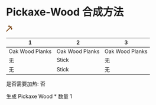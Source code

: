 # Pickaxe-Wood 合成方法

![Icon](85f92aa704a2ba34aab45e3aa7d0fcfa.png)

|1|2|3|
|----|-----|-----|
|Oak Wood Planks|Oak Wood Planks|Oak Wood Planks|
|无|Stick|无|
|无|Stick|无|

是否需要加热: 否

生成 Pickaxe Wood \* 数量 1
<br/> <br/> <br/> 

